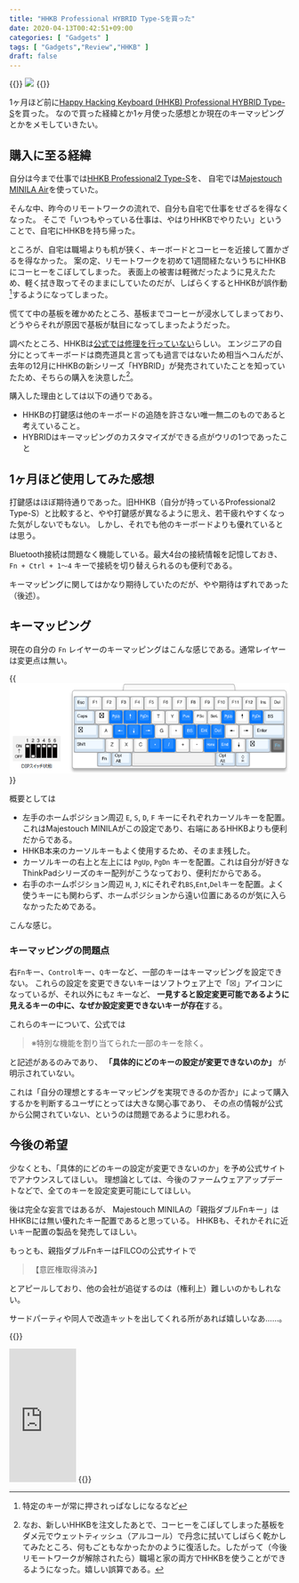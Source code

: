 ```yaml
---
title: "HHKB Professional HYBRID Type-Sを買った"
date: 2020-04-13T00:42:51+09:00
categories: [ "Gadgets" ]
tags: [ "Gadgets","Review","HHKB" ]
draft: false
---
```


{{<rawhtml>}}
<a target="_blank"  href="https://www.amazon.co.jp/gp/product/B082TQK2SB/ref=as_li_tl?ie=UTF8&camp=247&creative=1211&creativeASIN=B082TQK2SB&linkCode=as2&tag=h1g0-22&linkId=22397e096072672c94ff6b313312caa3"><img border="0" src="//ws-fe.amazon-adsystem.com/widgets/q?_encoding=UTF8&MarketPlace=JP&ASIN=B082TQK2SB&ServiceVersion=20070822&ID=AsinImage&WS=1&Format=_SL250_&tag=h1g0-22" ></a><img src="//ir-jp.amazon-adsystem.com/e/ir?t=h1g0-22&l=am2&o=9&a=B082TQK2SB" width="1" height="1" border="0" alt="" style="border:none !important; margin:0px !important;" />
{{</rawhtml>}}

1ヶ月ほど前に[Happy Hacking Keyboard (HHKB) Professional HYBRID Type-S](https://www.amazon.co.jp/gp/product/B082TQK2SB/ref=as_li_tl?ie=UTF8&camp=247&creative=1211&creativeASIN=B082TQK2SB&linkCode=as2&tag=h1g0-22&linkId=21f40dc63d372375ef0f963aa94ecdbe)を買った。
なので買った経緯とか1ヶ月使った感想とか現在のキーマッピングとかをメモしていきたい。

<!--more-->

## 購入に至る経緯

自分は今まで仕事では[HHKB Professional2 Type-S](https://www.amazon.co.jp/gp/product/B07K9DVP46/ref=as_li_tl?ie=UTF8&camp=247&creative=1211&creativeASIN=B07K9DVP46&linkCode=as2&tag=h1g0-22&linkId=e7bb893313be076d4f63e0b8d7c9b96e)を、
自宅では[Majestouch MINILA Air](https://www.amazon.co.jp/gp/product/B00F3V846I/ref=as_li_tl?ie=UTF8&camp=247&creative=1211&creativeASIN=B00F3V846I&linkCode=as2&tag=h1g0-22&linkId=ef61bdb049e59c2d98fdaf10203ce1a0)を使っていた。

そんな中、昨今のリモートワークの流れで、自分も自宅で仕事をせざるを得なくなった。
そこで「いつもやっている仕事は、やはりHHKBでやりたい」ということで、自宅にHHKBを持ち帰った。

ところが、自宅は職場よりも机が狭く、キーボードとコーヒーを近接して置かざるを得なかった。
案の定、リモートワークを初めて1週間経たないうちにHHKBにコーヒーをこぼしてしまった。
表面上の被害は軽微だったように見えたため、軽く拭き取ってそのままにしていたのだが、しばらくするとHHKBが誤作動[^1]するようになってしまった。

[^1]:特定のキーが常に押されっぱなしになるなど

慌てて中の基板を確かめたところ、基板までコーヒーが浸水してしまっており、
どうやらそれが原因で基板が駄目になってしまったようだった。

調べたところ、HHKBは[公式では修理を行っていない](https://faq.pfu.jp/faq/show/3106?category_id=166&site_domain=hhkb)らしい。
エンジニアの自分にとってキーボードは商売道具と言っても過言ではないため相当ヘコんだが、
去年の12月にHHKBの新シリーズ「HYBRID」が発売されていたことを知っていたため、そちらの購入を決意した[^2]。

[^2]:なお、新しいHHKBを注文したあとで、コーヒーをこぼしてしまった基板をダメ元でウェットティッシュ（アルコール）で丹念に拭いてしばらく乾かしてみたところ、何もごともなかったかのように復活した。したがって（今後リモートワークが解除されたら）職場と家の両方でHHKBを使うことができるようになった。嬉しい誤算である。

購入した理由としては以下の通りである。

- HHKBの打鍵感は他のキーボードの追随を許さない唯一無二のものであると考えていること。
- HYBRIDはキーマッピングのカスタマイズができる点がウリの1つであったこと

## 1ヶ月ほど使用してみた感想

打鍵感はほぼ期待通りであった。旧HHKB（自分が持っているProfessional2 Type-S）と比較すると、やや打鍵感が異なるように思え、若干疲れやすくなった気がしないでもない。
しかし、それでも他のキーボードよりも優れているとは思う。

Bluetooth接続は問題なく機能している。最大4台の接続情報を記憶しておき、`Fn + Ctrl + 1～4` キーで接続を切り替えられるのも便利である。

キーマッピングに関してはかなり期待していたのだが、やや期待はずれであった（後述）。

## キーマッピング

現在の自分の `Fn` レイヤーのキーマッピングはこんな感じである。通常レイヤーは変更点は無い。

{{<img src="HHKB.png" alt="現在のキーマッピング"/>}}

概要としては

- 左手のホームポジション周辺 `E`, `S`, `D`, `F` キーにそれぞれカーソルキーを配置。これはMajestouch MINILAがこの設定であり、右端にあるHHKBよりも便利だからである。
- HHKB本来のカーソルキーもよく使用するため、そのまま残した。
- カーソルキーの右上と左上には `PgUp`, `PgDn` キーを配置。これは自分が好きなThinkPadシリーズのキー配列がこうなっており、便利だからである。
- 右手のホームポジション周辺 `H`, `J`, `K`にそれぞれ`BS`,`Ent`,`Del`キーを配置。よく使うキーにも関わらず、ホームポジションから遠い位置にあるのが気に入らなかったためである。

こんな感じ。

### キーマッピングの問題点

右`Fn`キー、`Control`キー、`Q`キーなど、一部のキーはキーマッピングを設定できない。
これらの設定を変更できないキーはソフトウェア上で「☒」アイコンになっているが、それ以外にも`Z` キーなど、
**一見すると設定変更可能であるように見えるキーの中に、なぜか設定変更できないキーが存在**する。

これらのキーについて、公式では

>※特別な機能を割り当てられた一部のキーを除く。

と記述があるのみであり、 **「具体的にどのキーの設定が変更できないのか」** が明示されていない。

これは「自分の理想とするキーマッピングを実現できるのか否か」によって購入するかを判断するユーザにとっては大きな関心事であり、
その点の情報が公式から公開されていない、というのは問題であるように思われる。

## 今後の希望

少なくとも、「具体的にどのキーの設定が変更できないのか」を予め公式サイトでアナウンスしてほしい。
理想論としては、今後のファームウェアアップデートなどで、全てのキーを設定変更可能にしてほしい。

後は完全な妄言ではあるが、
Majestouch MINILAの「親指ダブルFnキー」はHHKBには無い優れたキー配置であると思っている。
HHKBも、それかそれに近いキー配置の製品を発売してほしい。

もっとも、親指ダブルFnキーはFILCOの公式サイトで

>【意匠権取得済み】

とアピールしており、他の会社が追従するのは（権利上）難しいのかもしれない。

サードパーティや同人で改造キットを出してくれる所があれば嬉しいなあ……。

{{<rawhtml>}}
<iframe style="width:120px;height:240px;" marginwidth="0" marginheight="0" scrolling="no" frameborder="0" src="https://rcm-fe.amazon-adsystem.com/e/cm?ref=tf_til&t=h1g0-22&m=amazon&o=9&p=8&l=as1&IS2=1&detail=1&asins=B082TQK2SB&linkId=0d6a6d0074c27721ea42cd0fd10ce0f9&bc1=000000&lt1=_blank&fc1=333333&lc1=0066c0&bg1=ffffff&f=ifr">
    </iframe>
{{</rawhtml>}}